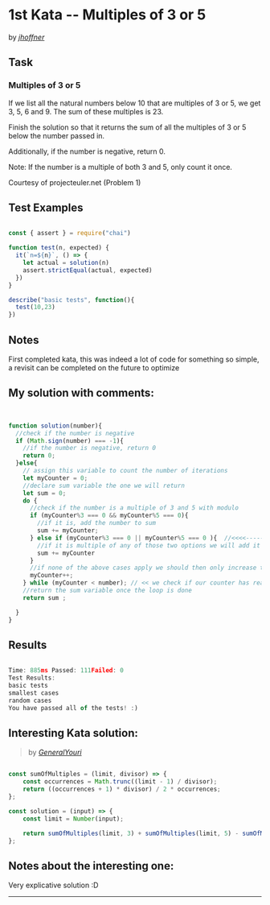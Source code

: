 # 1st Kata -- Multiples of 3 or 5





by *[jhoffner](https://www.codewars.com/users/jhoffner)*


## Task

### Multiples of 3 or 5

If we list all the natural numbers below 10 that are multiples of 3 or 5, we get 3, 5, 6 and 9. The sum of these multiples is 23.

Finish the solution so that it returns the sum of all the multiples of 3 or 5 below the number passed in.

Additionally, if the number is negative, return 0.

Note: If the number is a multiple of both 3 and 5, only count it once.

Courtesy of projecteuler.net (Problem 1)




## Test Examples

```js

const { assert } = require("chai")

function test(n, expected) {
  it(`n=${n}`, () => { 
    let actual = solution(n)
    assert.strictEqual(actual, expected)
  })
}

describe("basic tests", function(){
  test(10,23)
})

```


## Notes

First completed kata, this was indeed a lot of code for something so simple, a revisit can be completed on the future to optimize

## My solution with comments:

```js


function solution(number){
  //check if the number is negative
  if (Math.sign(number) === -1){
    //if the number is negative, return 0
    return 0;
  }else{
    // assign this variable to count the number of iterations
    let myCounter = 0;
    //declare sum variable the one we will return
    let sum = 0;
    do {
      //check if the number is a multiple of 3 and 5 with modulo
      if (myCounter%3 === 0 && myCounter%5 === 0){
        //if it is, add the number to sum
        sum += myCounter;
      } else if (myCounter%3 === 0 || myCounter%5 === 0 ){  //<<<<------check if the number is multiple of 3 or 5 with modulo
        //if it is multiple of any of those two options we will add it to the sum variable
        sum += myCounter
      }
      //if none of the above cases apply we should then only increase the number value to iterate the next loop 
      myCounter++;
    } while (myCounter < number); // << we check if our counter has reached the number value, that way we know we need to exit the loop
    //return the sum variable once the loop is done
    return sum ;

  }
}

```


## Results

```js

Time: 885ms Passed: 111Failed: 0
Test Results:
basic tests
smallest cases
random cases
You have passed all of the tests! :)

```

## Interesting Kata solution:
> by *[GeneralYouri](https://www.codewars.com/users/GeneralYouri)*

```js

const sumOfMultiples = (limit, divisor) => {
    const occurrences = Math.trunc((limit - 1) / divisor);
    return ((occurrences + 1) * divisor) / 2 * occurrences;
};

const solution = (input) => {
    const limit = Number(input);

    return sumOfMultiples(limit, 3) + sumOfMultiples(limit, 5) - sumOfMultiples(limit, 3 * 5);
};
```

## Notes about the interesting one:

Very explicative solution :D


---